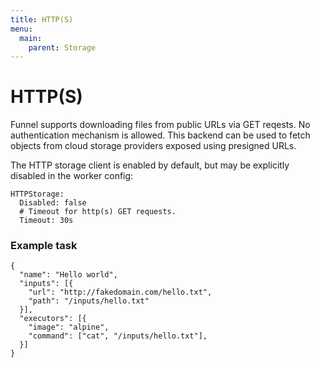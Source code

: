 ```yaml
---
title: HTTP(S)
menu:
  main:
    parent: Storage
---
```


# HTTP(S)

Funnel supports downloading files from public URLs via GET reqests. No authentication
mechanism is allowed. This backend can be used to fetch objects from cloud storage 
providers exposed using presigned URLs.

The HTTP storage client is enabled by default, but may be explicitly disabled in the 
worker config:

```
HTTPStorage:
  Disabled: false
  # Timeout for http(s) GET requests.
  Timeout: 30s
```

### Example task
```
{
  "name": "Hello world",
  "inputs": [{
    "url": "http://fakedomain.com/hello.txt",
    "path": "/inputs/hello.txt"
  }],
  "executors": [{
    "image": "alpine",
    "command": ["cat", "/inputs/hello.txt"],
  }]
}
```
